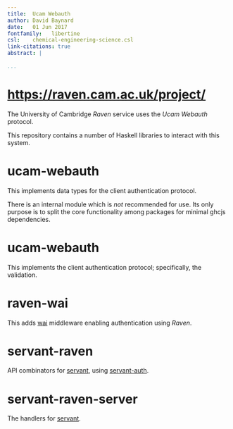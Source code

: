 ```yaml
---
title:  Ucam Webauth  
author: David Baynard  
date:   01 Jun 2017  
fontfamily:   libertine
csl:    chemical-engineering-science.csl
link-citations: true
abstract: |  
    
...
```


# <https://raven.cam.ac.uk/project/>

The University of Cambridge _Raven_ service uses the _Ucam Webauth_ protocol.

This repository contains a number of Haskell libraries to interact with this system.

# ucam-webauth

This implements data types for the client authentication protocol.

There is an internal module which is *not* recommended for use.
Its only purpose is to split the core functionality among packages for minimal ghcjs dependencies.

# ucam-webauth

This implements the client authentication protocol; specifically, the validation.

# raven-wai

This adds [wai](//hackage.haskell.org/package/wai) middleware enabling authentication using _Raven_.

# servant-raven

API combinators for [servant](//hackage.haskell.org/package/servant), using [servant-auth](//hackage.haskell.org/package/servant-auth).

# servant-raven-server

The handlers for [servant](//hackage.haskell.org/package/servant).
